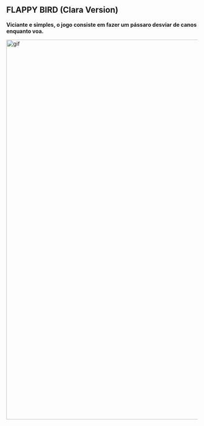 ## FLAPPY BIRD (Clara Version) 

<b>Viciante e simples, o jogo consiste em fazer um pássaro desviar de canos enquanto voa. </b>

<img alt="gif" title="gif" src="./TrabalhoGA.gif" width ="1000"/>
